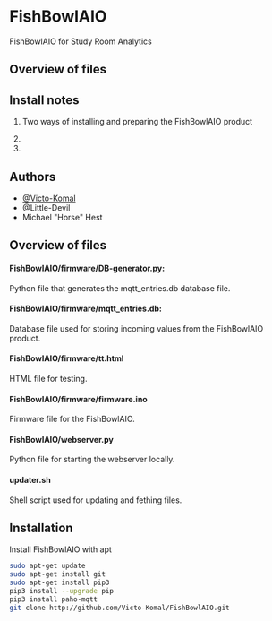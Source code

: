 
# FishBowlAIO



FishBowlAIO for Study Room Analytics


## Overview of files



## Install notes

1. 
    Two ways of installing and preparing the FishBowlAIO product


    
2. 
3. 


## Authors


- [@Victo-Komal](https://www.github.com/Victo-Komal)
- @Little-Devil
- Michael "Horse" Hest
## Overview of files

#### FishBowlAIO/firmware/DB-generator.py:
Python file that generates the mqtt_entries.db database file.

#### FishBowlAIO/firmware/mqtt_entries.db:
Database file used for storing incoming values from the FishBowlAIO product.

#### FishBowlAIO/firmware/tt.html
HTML file for testing.

#### FishBowlAIO/firmware/firmware.ino
Firmware file for the FishBowlAIO.

#### FishBowlAIO/webserver.py
Python file for starting the webserver locally.

#### updater.sh
Shell script used for updating and fething files.

## Installation



Install FishBowlAIO with apt

```bash
sudo apt-get update
sudo apt-get install git
sudo apt-get install pip3
pip3 install --upgrade pip
pip3 install paho-mqtt
git clone http://github.com/Victo-Komal/FishBowlAIO.git
```
    
